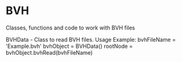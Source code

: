# BVH
Classes, functions and code to work with BVH files

BVHData - Class to read BVH files. 
Usage Example:
    bvhFileName = 'Example.bvh'
    bvhObject = BVHData()
    rootNode = bvhObject.bvhRead(bvhFileName)
